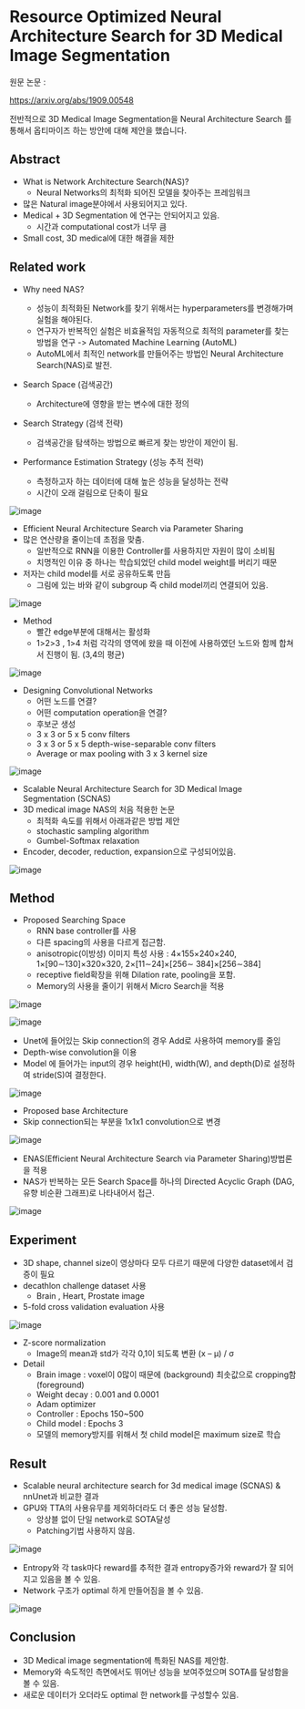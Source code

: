 # Resource Optimized Neural Architecture Search for 3D Medical Image Segmentation

원문 논문 : 

https://arxiv.org/abs/1909.00548

전반적으로 3D Medical Image Segmentation을 Neural Architecture Search 를 통해서 옵티마이즈 하는 방안에 대해 제안을 했습니다.

## Abstract
- What is Network Architecture Search(NAS)?
  - Neural Networks의 최적화 되어진 모델을 찾아주는 프레임워크
- 많은 Natural image분야에서 사용되어지고 있다.
- Medical + 3D Segmentation 에 연구는 안되어지고 있음.
  - 시간과 computational cost가 너무 큼
- Small cost, 3D medical에 대한 해결을 제한

## Related work

- Why need NAS?
  - 성능이 최적화된 Network를 찾기 위해서는 hyperparameters를 변경해가며
  실험을 해야된다.
  - 연구자가 반복적인 실험은 비효율적임 자동적으로 최적의 parameter를 찾는
  방법을 연구 -> Automated Machine Learning (AutoML)
  - AutoML에서 최적인 network를 만들어주는 방법인 Neural Architecture 
  Search(NAS)로 발전.

- Search Space (검색공간)
  - Architecture에 영향을 받는 변수에 대한 정의
- Search Strategy (검색 전략)
  - 검색공간을 탐색하는 방법으로 빠르게 찾는 방안이 제안이 됨.
- Performance Estimation Strategy (성능 추적 전략)
  - 측정하고자 하는 데이터에 대해 높은 성능을 달성하는 전략
  - 시간이 오래 걸림으로 단축이 필요

![image](https://github.com/user-attachments/assets/679dd40f-827c-448a-8edd-8c374545c3f7)


- Efficient Neural Architecture Search via Parameter Sharing
- 많은 연산량을 줄이는데 초점을 맞춤.
  - 일반적으로 RNN을 이용한 Controller를 사용하지만 자원이 많이 소비됨
  - 치명적인 이유 중 하나는 학습되었던 child model weight를 버리기 때문
- 저자는 child model를 서로 공유하도록 만듬
  - 그림에 있는 바와 같이 subgroup 즉 child model끼리 연결되어 있음.
 
![image](https://github.com/user-attachments/assets/cbb2f0ed-5086-43c5-818a-3c3e84ad35f2)


- Method 
  - 빨간 edge부분에 대해서는 활성화
  - 1>2>3 , 1>4 처럼 각각의 영역에 왔을 때 이전에 사용하였던 노드와 함께 합쳐서 진행이 됨. (3,4의 평균)
 
![image](https://github.com/user-attachments/assets/9b4a0dcd-6844-4a1f-9248-84d35b6c5d34)

- Designing Convolutional Networks
  - 어떤 노드를 연결?
  - 어떤 computation operation을 연결?
  - 후보군 생성
  - 3 x 3 or 5 x 5 conv filters 
  - 3 x 3 or 5 x 5 depth-wise-separable conv filters 
  - Average or max pooling with 3 x 3 kernel size
 
![image](https://github.com/user-attachments/assets/e5b97cf8-ad4a-421d-8afb-4415bb8aad43)

- Scalable Neural Architecture Search for 3D Medical Image Segmentation (SCNAS)
- 3D medical image NAS의 처음 적용한 논문
  - 최적화 속도를 위해서 아래과같은 방법 제안
  - stochastic sampling algorithm
  - Gumbel-Softmax relaxation
- Encoder, decoder, reduction, expansion으로 구성되어있음.

![image](https://github.com/user-attachments/assets/b0e7fdd7-d33b-4a14-b865-ae04964586d6)

## Method

- Proposed Searching Space
  - RNN base controller를 사용
  - 다른 spacing의 사용을 다르게 접근함.
  - anisotropic(이방성) 이미지 특성 사용 : 4×155×240×240, 1×[90∼130]×320×320, 2×[11∼24]×[256∼ 384]×[256∼384]
  - receptive field확장을 위해 Dilation rate, pooling을 포함.
  - Memory의 사용을 줄이기 위해서 Micro Search을 적용
 
![image](https://github.com/user-attachments/assets/6a044a46-9857-4531-b427-ac7c984a0603)

![image](https://github.com/user-attachments/assets/1189627a-9de0-4bc5-82ed-dbe771cd0dd2)


- Unet에 들어있는 Skip connection의 경우 Add로 사용하여 memory를 줄임
- Depth-wise convolution을 이용
- Model 에 들어가는 input의 경우 height(H), width(W), and depth(D)로 설정하여 stride(S)여 결정한다.

![image](https://github.com/user-attachments/assets/acb16c45-4ed0-448f-a14e-e9543432753d)


- Proposed base Architecture
- Skip connection되는 부분을 1x1x1 convolution으로 변경

![image](https://github.com/user-attachments/assets/c3fff396-7ca7-44ed-9be9-b1efb9f76b24)


- ENAS(Efficient Neural Architecture Search via Parameter Sharing)방법론을 적용
- NAS가 반복하는 모든 Search Space를 하나의 Directed Acyclic Graph (DAG, 유향 비순환 그래프)로 나타내어서 접근.

![image](https://github.com/user-attachments/assets/35ec1663-6ce3-428c-bf16-f5729320a4aa)

## Experiment

- 3D shape, channel size이 영상마다 모두 다르기 때문에 다양한 dataset에서 검증이 필요
- decathlon challenge dataset 사용
  - Brain , Heart, Prostate image
- 5-fold cross validation evaluation 사용

![image](https://github.com/user-attachments/assets/fd1089d8-ea44-4b9b-8510-7fc1d510a228)


- Z-score normalization
  - Image의 mean과 std가 각각 0,1이 되도록 변환 (x – μ) / σ
- Detail
  - Brain image : voxel이 0많이 때문에 (background) 최솟값으로 cropping함 (foreground) 
  - Weight decay : 0.001 and 0.0001
  - Adam optimizer
  - Controller : Epochs 150~500 
  - Child model : Epochs 3
  - 모델의 memory방지를 위해서 첫 child model은 maximum size로 학습
 
## Result

- Scalable neural architecture search for 3d medical image (SCNAS) & nnUnet과 비교한 결과
- GPU와 TTA의 사용유무를 제외하더라도 더 좋은 성능 달성함.
  - 앙상블 없이 단일 network로 SOTA달성
  - Patching기법 사용하지 않음.
 
![image](https://github.com/user-attachments/assets/c4fcfac7-827e-49c1-bb5d-c8b6738178e3)

- Entropy와 각 task마다 reward를 추적한 결과 entropy증가와 reward가 잘 되어지고 있음을 볼 수 있음.
- Network 구조가 optimal 하게 만들어짐을 볼 수 있음.

![image](https://github.com/user-attachments/assets/fdfc2c4c-aa32-4e0d-86a5-c894b757bf74)

## Conclusion

- 3D Medical image segmentation에 특화된 NAS를 제안함.
- Memory와 속도적인 측면에서도 뛰어난 성능을 보여주었으며 SOTA를 달성함을 볼 수 있음.
- 새로운 데이터가 오더라도 optimal 한 network를 구성할수 있음.
